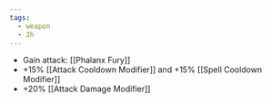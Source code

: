 ```yaml
---
tags:
  - weapon
  - 2h
---
```


* Gain attack: [[Phalanx Fury]]
* +15% [[Attack Cooldown Modifier]] and +15% [[Spell Cooldown Modifier]]
* +20% [[Attack Damage Modifier]]
